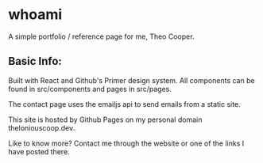 # whoami
A simple portfolio / reference page for me, Theo Cooper.

## Basic Info:
Built with React and Github's Primer design system.
All components can be found in src/components and pages in src/pages.

The contact page uses the emailjs api to send emails from a static site.

This site is hosted by Github Pages on my personal domain theloniouscoop.dev.

Like to know more? Contact me through the website or one of the links I have posted there.
